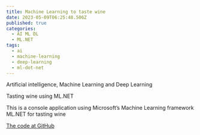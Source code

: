```yaml
---
title: Machine Learning to taste wine
date: 2023-05-09T06:25:48.506Z
published: true
categories:
  - AI ML DL
  - ML.NET
tags:
  - ai
  - machine-learning
  - deep-learning
  - ml-dot-net
---
```


Artificial intelligence, Machine Learning and Deep Learning

Tasting wine using ML.NET

This is a console application using Microsoft’s Machine Learning framework ML.NET for tasting wine

<a href="https://github.com/persteenolsen/WineML" target="_blank">The code at GitHub</a>





